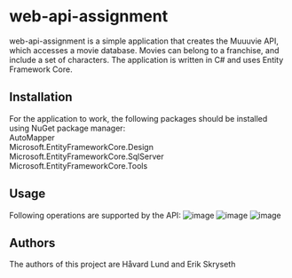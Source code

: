 # web-api-assignment
web-api-assignment is a simple application that creates the Muuuvie API, which accesses a movie database. Movies can belong to a franchise, and include a set of characters. The application is written in C# and uses Entity Framework Core.

## Installation
For the application to work, the following packages should be installed using NuGet package manager:<br />
AutoMapper<br />
Microsoft.EntityFrameworkCore.Design <br />
Microsoft.EntityFrameworkCore.SqlServer <br />
Microsoft.EntityFrameworkCore.Tools <br />

## Usage
Following operations are supported by the API:
![image](https://user-images.githubusercontent.com/122644940/222709459-f63981e7-0c00-4992-8eaa-4c105fe65456.png)
![image](https://user-images.githubusercontent.com/122644940/222709694-956f88b8-9ce5-4426-a7e0-9c60324c8324.png)
![image](https://user-images.githubusercontent.com/122644940/222709748-153d5896-de56-4854-a293-c34d82f30a98.png)


## Authors
The authors of this project are Håvard Lund and Erik Skryseth
